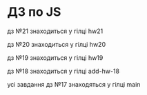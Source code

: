 # ДЗ по JS

дз №21 знаходиться у гілці hw21

дз №20 знаходиться у гілці hw20

дз №19 знаходиться у гілці hw19
 
дз №18 знаходиться у гілці add-hw-18
 
усі завдання дз №17  знаходяться у гілці main

